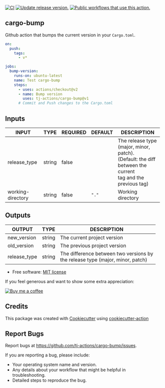 [![CI](https://github.com/tj-actions/cargo-bump/workflows/CI/badge.svg)](https://github.com/tj-actions/cargo-bump/actions?query=workflow%3ACI)
[![Update release version.](https://github.com/tj-actions/cargo-bump/workflows/Update%20release%20version./badge.svg)](https://github.com/tj-actions/cargo-bump/actions?query=workflow%3A%22Update+release+version.%22)
[![Public workflows that use this action.](https://img.shields.io/endpoint?url=https%3A%2F%2Fused-by.vercel.app%2Fapi%2Fgithub-actions%2Fused-by%3Faction%3Dtj-actions%2Fcargo-bump%26badge%3Dtrue)](https://github.com/search?o=desc\&q=tj-actions+cargo-bump+path%3A.github%2Fworkflows+language%3AYAML\&s=\&type=Code)

## cargo-bump

Github action that bumps the current version in your `Cargo.toml`.

```yaml
on:
  push:
    tags:
      - v*

jobs:
  bump-version:
    runs-on: ubuntu-latest
    name: Test cargo-bump
    steps:
      - uses: actions/checkout@v2
      - name: Bump version
        uses: tj-actions/cargo-bump@v1
      # Commit and Push changes to the Cargo.toml
```

## Inputs

<!-- AUTO-DOC-INPUT:START - Do not remove or modify this section -->

|       INPUT       |  TYPE  | REQUIRED | DEFAULT |                                                   DESCRIPTION                                                   |
|-------------------|--------|----------|---------|-----------------------------------------------------------------------------------------------------------------|
|   release\_type    | string |  false   |         | The release type (major, minor, patch).<br> (Default: the diff between the current<br>tag and the previous tag) |
| working-directory | string |  false   |  `"."`  |                                                Working directory                                                |

<!-- AUTO-DOC-INPUT:END -->

## Outputs

<!-- AUTO-DOC-OUTPUT:START - Do not remove or modify this section -->

|    OUTPUT    |  TYPE  |                                   DESCRIPTION                                    |
|--------------|--------|----------------------------------------------------------------------------------|
| new\_version  | string |                           The current project version                            |
| old\_version  | string |                           The previous project version                           |
| release\_type | string | The difference between two versions by<br>the release type (major, minor, patch) |

<!-- AUTO-DOC-OUTPUT:END -->

*   Free software: [MIT license](LICENSE)

If you feel generous and want to show some extra appreciation:

[![Buy me a coffee][buymeacoffee-shield]][buymeacoffee]

[buymeacoffee]: https://www.buymeacoffee.com/jackton1

[buymeacoffee-shield]: https://www.buymeacoffee.com/assets/img/custom_images/orange_img.png

## Credits

This package was created with [Cookiecutter](https://github.com/cookiecutter/cookiecutter) using [cookiecutter-action](https://github.com/tj-actions/cookiecutter-action)

## Report Bugs

Report bugs at https://github.com/tj-actions/cargo-bump/issues.

If you are reporting a bug, please include:

*   Your operating system name and version.
*   Any details about your workflow that might be helpful in troubleshooting.
*   Detailed steps to reproduce the bug.
